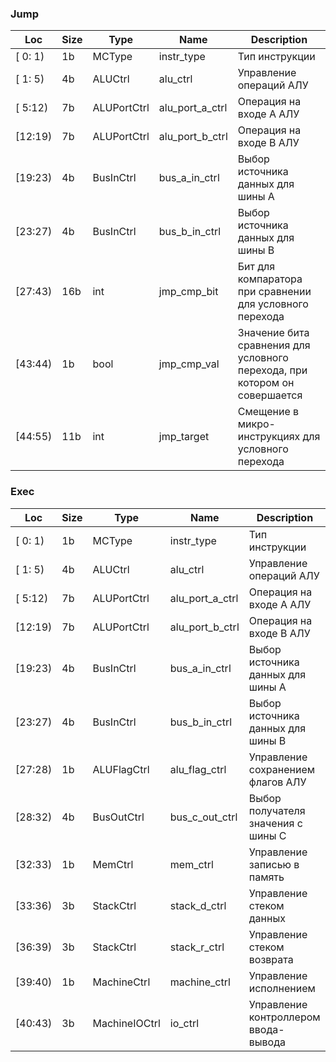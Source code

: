 ### Jump

| Loc     | Size   | Type        | Name            | Description                                                                |
|---------|--------|-------------|-----------------|----------------------------------------------------------------------------|
| [ 0: 1) | 1b     | MCType      | instr_type      | Тип инструкции                                                             |
| [ 1: 5) | 4b     | ALUCtrl     | alu_ctrl        | Управление операций АЛУ                                                    |
| [ 5:12) | 7b     | ALUPortCtrl | alu_port_a_ctrl | Операция на входе А АЛУ                                                    |
| [12:19) | 7b     | ALUPortCtrl | alu_port_b_ctrl | Операция на входе B АЛУ                                                    |
| [19:23) | 4b     | BusInCtrl   | bus_a_in_ctrl   | Выбор источника данных для шины А                                          |
| [23:27) | 4b     | BusInCtrl   | bus_b_in_ctrl   | Выбор источника данных для шины В                                          |
| [27:43) | 16b    | int         | jmp_cmp_bit     | Бит для компаратора при сравнении для условного перехода                   |
| [43:44) | 1b     | bool        | jmp_cmp_val     | Значение бита сравнения для условного перехода, при котором он совершается |
| [44:55) | 11b    | int         | jmp_target      | Смещение в микро-инструкциях для условного перехода                        |

### Exec

| Loc     | Size   | Type          | Name            | Description                          |
|---------|--------|---------------|-----------------|--------------------------------------|
| [ 0: 1) | 1b     | MCType        | instr_type      | Тип инструкции                       |
| [ 1: 5) | 4b     | ALUCtrl       | alu_ctrl        | Управление операций АЛУ              |
| [ 5:12) | 7b     | ALUPortCtrl   | alu_port_a_ctrl | Операция на входе А АЛУ              |
| [12:19) | 7b     | ALUPortCtrl   | alu_port_b_ctrl | Операция на входе B АЛУ              |
| [19:23) | 4b     | BusInCtrl     | bus_a_in_ctrl   | Выбор источника данных для шины А    |
| [23:27) | 4b     | BusInCtrl     | bus_b_in_ctrl   | Выбор источника данных для шины В    |
| [27:28) | 1b     | ALUFlagCtrl   | alu_flag_ctrl   | Управление сохранением флагов АЛУ    |
| [28:32) | 4b     | BusOutCtrl    | bus_c_out_ctrl  | Выбор получателя значения с шины C   |
| [32:33) | 1b     | MemCtrl       | mem_ctrl        | Управление записью в память          |
| [33:36) | 3b     | StackCtrl     | stack_d_ctrl    | Управление стеком данных             |
| [36:39) | 3b     | StackCtrl     | stack_r_ctrl    | Управление стеком возврата           |
| [39:40) | 1b     | MachineCtrl   | machine_ctrl    | Управление исполнением               |
| [40:43) | 3b     | MachineIOCtrl | io_ctrl         | Управление контроллером ввода-вывода |